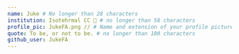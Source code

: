 ```yaml
---
name: Juke # No longer than 28 characters
institution: Isotehrmal CC 🚩 # no longer than 58 characters
profile_pic: JukeFA.png // # Name and extension of your profile picture(ex. mona.png)
quote: To be, or not to be. # no longer than 100 characters
github_user: JukeFA
---
```

